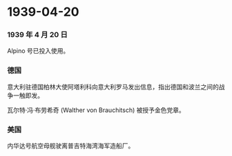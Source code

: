 # 1939-04-20

### 1939 年 4 月 20 日

Alpino 号已投入使用。

### 德国

意大利驻德国柏林大使阿塔利科向意大利罗马发出信息，指出德国和波兰之间的战争一触即发。

瓦尔特·冯·布劳希奇 (Walther von Brauchitsch) 被授予金色党章。

### 美国

内华达号航空母舰驶离普吉特海湾海军造船厂。